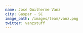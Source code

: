 ```yaml
---
name: José Guilherme Vanz
city: Gaspar - SC
image_path: /images/team/vanz.png
twitter: vanzstuff
---
```

